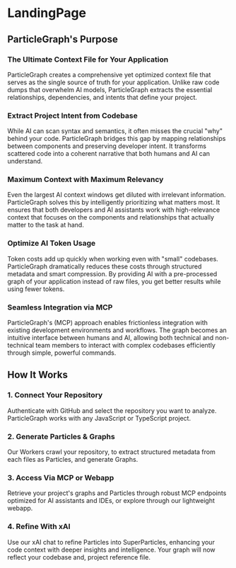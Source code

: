 # LandingPage

## ParticleGraph's Purpose

### The Ultimate Context File for Your Application
ParticleGraph creates a comprehensive yet optimized context file that serves as the single source of truth for your application. Unlike raw code dumps that overwhelm AI models, ParticleGraph extracts the essential relationships, dependencies, and intents that define your project.

### Extract Project Intent from Codebase
While AI can scan syntax and semantics, it often misses the crucial "why" behind your code. ParticleGraph bridges this gap by mapping relationships between components and preserving developer intent. It transforms scattered code into a coherent narrative that both humans and AI can understand.

### Maximum Context with Maximum Relevancy
Even the largest AI context windows get diluted with irrelevant information. ParticleGraph solves this by intelligently prioritizing what matters most. It ensures that both developers and AI assistants work with high-relevance context that focuses on the components and relationships that actually matter to the task at hand.

### Optimize AI Token Usage
Token costs add up quickly when working even with "small" codebases. ParticleGraph dramatically reduces these costs through structured metadata and smart compression. By providing AI with a pre-processed graph of your application instead of raw files, you get better results while using fewer tokens.

### Seamless Integration via MCP
ParticleGraph's (MCP) approach enables frictionless integration with existing development environments and workflows. The graph becomes an intuitive interface between humans and AI, allowing both technical and non-technical team members to interact with complex codebases efficiently through simple, powerful commands.

## How It Works

### 1. Connect Your Repository
Authenticate with GitHub and select the repository you want to analyze. ParticleGraph works with any JavaScript or TypeScript project.

### 2. Generate Particles & Graphs
Our Workers crawl your repository, to extract structured metadata from each files as Particles, and generate Graphs.

### 3. Access Via MCP or Webapp
Retrieve your project's graphs and Particles through robust MCP endpoints optimized for AI assistants and IDEs, or explore through our lightweight webapp.

### 4. Refine With xAI
Use our xAI chat to refine Particles into SuperParticles, enhancing your code context with deeper insights and intelligence.
Your graph will now reflect your codebase and, project reference file.